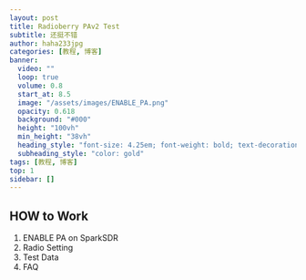```yaml
---
layout: post
title: Radioberry PAv2 Test
subtitle: 还挺不错
author: haha233jpg
categories: [教程, 博客]
banner:
  video: ""
  loop: true
  volume: 0.8
  start_at: 8.5
  image: "/assets/images/ENABLE_PA.png"
  opacity: 0.618
  background: "#000"
  height: "100vh"
  min_height: "38vh"
  heading_style: "font-size: 4.25em; font-weight: bold; text-decoration: underline"
  subheading_style: "color: gold"
tags: [教程, 博客]
top: 1
sidebar: []
---
```

## HOW to Work
 1. ENABLE PA on SparkSDR
 2. Radio Setting
 3. Test Data
 4. FAQ

